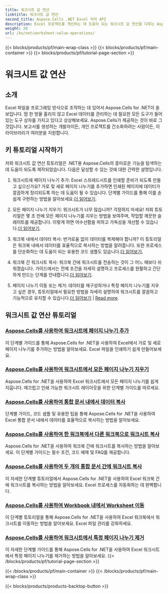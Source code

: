 ```yaml
---
title: 워크시트 값 연산
linktitle: 워크시트 값 연산
second_title: Aspose.Cells .NET Excel 처리 API
description: Excel 프로젝트를 개선하는 데 도움이 되는 워크시트 값 연산을 다루는 Aspose.Cells for .NET에 대한 필수 튜토리얼을 알아보세요.
weight: 28
url: /ko/net/worksheet-value-operations/
---
```


{{< blocks/products/pf/main-wrap-class >}}
{{< blocks/products/pf/main-container >}}
{{< blocks/products/pf/tutorial-page-section >}}

# 워크시트 값 연산

## 소개

Excel 파일을 프로그래밍 방식으로 조작하는 데 있어서 Aspose.Cells for .NET이 돋보입니다. 땀 한 방울 흘리지 않고 Excel 데이터를 관리하는 데 필요한 모든 도구가 들어 있는 도구 상자를 가지고 있다고 상상해보세요. Aspose.Cells가 제공하는 것이 바로 그것입니다. 보고서를 생성하는 개발자이든, 개인 프로젝트를 간소화하려는 사람이든, 이 라이브러리가 여러분을 지원합니다.

## 키 튜토리얼 시작하기

저희 워크시트 값 연산 튜토리얼은 .NET용 Aspose.Cells의 흥미로운 기능을 탐색하는 데 도움이 되도록 제작되었습니다. 다음은 달성할 수 있는 것에 대한 간략한 설명입니다.

1. 워크시트에 페이지 나누기 추가: Excel 스프레드시트를 인쇄할 준비가 되도록 만들고 싶으신가요? 가로 및 세로 페이지 나누기를 추가하면 인쇄된 페이지에 데이터가 깔끔하게 정리되도록 하는 데 도움이 될 수 있습니다. 단계별 가이드를 통해 이를 손쉽게 구현하는 방법을 알아보세요.[더 읽어보기](./add-page-breaks/).

2.  모든 페이지 나누기 지우기: 워크시트가 너무 많습니까? 걱정하지 마세요! 저희 튜토리얼은 몇 초 만에 모든 페이지 나누기를 지우는 방법을 보여주며, 작업할 깨끗한 슬레이트를 제공합니다. 이렇게 하면 어수선함을 피하고 가독성을 개선할 수 있습니다.[더 읽어보기](./clear-all-page-breaks/).

3.  워크북 내에서 데이터 복사: 번거로움 없이 데이터를 복제해야 합니까? 이 튜토리얼은 워크북 내에서 데이터를 효율적으로 복사하는 방법을 알려줍니다. 또한 프로세스를 단순화하는 데 도움이 되는 유용한 코드 샘플도 있습니다.[더 읽어보기](./copy-data-within-workbook/).

4.  워크북 간 워크시트 복사: 워크북 간에 워크시트를 전송하는 것이 그 어느 때보다 쉬워졌습니다. 가이드에서는 전제 조건을 자세히 설명하고 프로세스를 원활하고 간단하게 만드는 단계를 안내합니다.[더 읽어보기](./copy-worksheet-between-workbooks/).

5. 페이지 나누기 이동 또는 제거: 데이터를 재구성하거나 특정 페이지 나누기를 지우고 싶은 경우, 튜토리얼에서 필요한 방법을 자세히 설명하여 워크시트를 깔끔하고 기능적으로 유지할 수 있습니다.[더 읽어보기](./move-worksheet-within-workbook/) | [Read more](./remove-specific-page-break/).

## 워크시트 값 연산 튜토리얼
### [Aspose.Cells를 사용하여 워크시트에 페이지 나누기 추가](./add-page-breaks/)
이 단계별 가이드를 통해 Aspose.Cells for .NET을 사용하여 Excel에서 가로 및 세로 페이지 나누기를 추가하는 방법을 알아보세요. Excel 파일을 인쇄하기 쉽게 만들어보세요.
### [Aspose.Cells를 사용하여 워크시트에서 모든 페이지 나누기 지우기](./clear-all-page-breaks/)
Aspose.Cells for .NET을 사용하여 Excel 워크시트에서 모든 페이지 나누기를 쉽게 지웁니다. 매끄럽고 인쇄 가능한 워크시트 레이아웃을 위한 단계별 가이드를 따르세요.
### [Aspose.Cells를 사용하여 통합 문서 내에서 데이터 복사](./copy-data-within-workbook/)
단계별 가이드, 코드 샘플 및 유용한 팁을 통해 Aspose.Cells for .NET을 사용하여 Excel 통합 문서 내에서 데이터를 효율적으로 복사하는 방법을 알아보세요.
### [Aspose.Cells를 사용하여 한 워크북에서 다른 워크북으로 워크시트 복사](./copy-worksheet-between-workbooks/)
Aspose.Cells for .NET을 사용하여 워크북 간에 워크시트를 복사하는 방법을 알아보세요. 이 단계별 가이드는 필수 조건, 코드 예제 및 FAQ를 제공합니다.
### [Aspose.Cells를 사용하여 두 개의 통합 문서 간에 워크시트 복사](./copy-worksheets-between-workbooks/)
이 자세한 단계별 튜토리얼에서 Aspose.Cells for .NET을 사용하여 Excel 워크북 간에 워크시트를 복사하는 방법을 알아보세요. Excel 프로세스를 자동화하는 데 완벽합니다.
### [Aspose.Cells를 사용하여 Workbook 내에서 Worksheet 이동](./move-worksheet-within-workbook/)
이 단계별 튜토리얼을 통해 Aspose.Cells for .NET을 사용하여 Excel 워크북에서 워크시트를 이동하는 방법을 알아보세요. Excel 파일 관리를 강화하세요.
### [Aspose.Cells를 사용하여 워크시트에서 특정 페이지 나누기 제거](./remove-specific-page-break/)
이 자세한 단계별 가이드를 통해 Aspose.Cells for .NET을 사용하여 Excel 워크시트에서 특정 페이지 나누기를 제거하는 방법을 알아보세요.
{{< /blocks/products/pf/tutorial-page-section >}}

{{< /blocks/products/pf/main-container >}}
{{< /blocks/products/pf/main-wrap-class >}}

{{< blocks/products/products-backtop-button >}}
